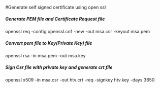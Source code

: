 #Generate self signed certificate using open ssl

##### Generate PEM file and Certificate Request file
 openssl req -config openssl.cnf -new  -out msa.csr  -keyout msa.pem


##### Convert pem file to Key(Private Key) file 
openssl rsa -in msa.pem -out msa.key

##### Sign Csr file with private key and generate crt file
openssl x509 -in msa.csr  -out  htv.crt -req -signkey htv.key -days 3650


